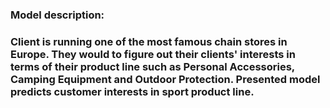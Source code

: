 ### Model description:
### Client is running one of the most famous chain stores in Europe. They would to figure out their clients' interests in terms of their product line such as Personal Accessories, Camping Equipment and Outdoor Protection. Presented model predicts customer interests in sport product line.
